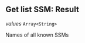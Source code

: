 

## Get list SSM: Result  
  
<article>

*values* `Array<String>` 

Names of all known SSMs

</article>

